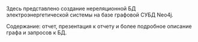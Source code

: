 Здесь представлено создание нереляционной БД электроэнергетической системы на базе графовой СУБД Neo4j. 

Содержание: отчет, презентация к отчету и более подробное описание графа и запросов к БД. 
